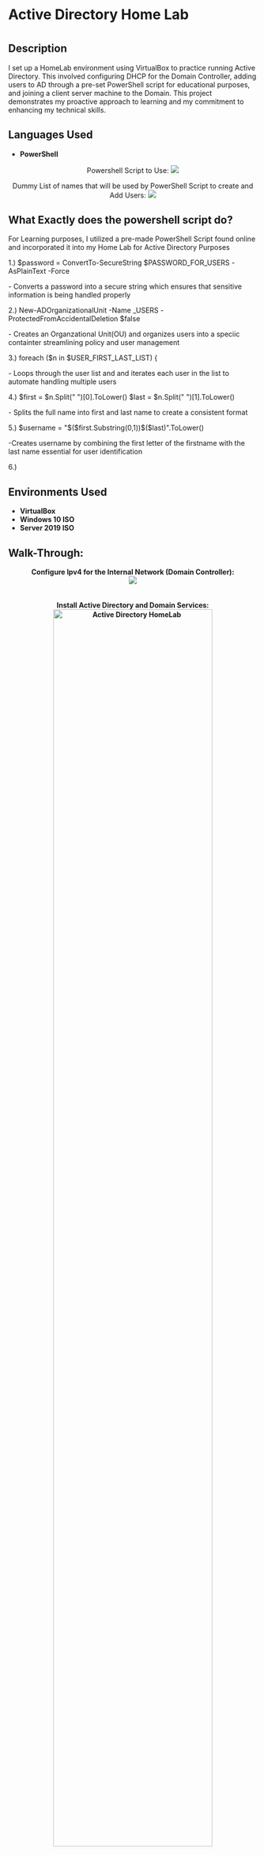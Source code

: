 <h1> Active Directory Home Lab <h1/>
<h2>Description</h2>
I set up a HomeLab environment using VirtualBox to practice running Active Directory. This involved configuring DHCP for the Domain Controller, adding users to AD through a pre-set PowerShell script for educational purposes, and joining a client server machine to the Domain. This project demonstrates my proactive approach to learning and my commitment to enhancing my technical skills.
<br />


<h2>Languages Used</h2>

- <b>PowerShell</b>

 <p align="center">
Powershell Script to Use:
<img src= "https://i.imgur.com/mYPAEwy.png"/>


<p align="center">
Dummy List of names that will be used by PowerShell Script to create and Add Users:
<img src= "https://i.imgur.com/VJqFz9A.png"/>


<h2>What Exactly does the powershell script do?</h2>
  <p>For Learning purposes, I utilized a pre-made PowerShell Script found online and incorporated it into my Home Lab for Active Directory Purposes </p>




 <p> 1.) $password = ConvertTo-SecureString $PASSWORD_FOR_USERS -AsPlainText -Force
<p> - Converts a password into a secure string which ensures that sensitive information is being handled properly </p>

 <p> 2.) New-ADOrganizationalUnit -Name _USERS -ProtectedFromAccidentalDeletion $false
 <p> - Creates an Organzational Unit(OU) and organizes users into a speciic containter streamlining policy and user management</p>

 <p> 3.) foreach ($n in $USER_FIRST_LAST_LIST) {
  <p> - Loops through the user list and and iterates each user in the list to automate handling multiple users </p>

 <P> 4.) $first = $n.Split(" ")[0].ToLower() $last = $n.Split(" ")[1].ToLower()
      <p> - Splits the full name into first and last name to create a consistent format</p>
      
  <p> 5.) $username = "$($first.Substring(0,1))$($last)".ToLower()</p> 

   <p> -Creates username by combining the first letter of the firstname with the last name essential for user identification </p>

   <p> 6.)                    </p>



<h2>Environments Used </h2>

- <b>VirtualBox</b>
- <b>Windows 10 ISO <b/>
- <b> Server 2019 ISO

<h2>Walk-Through:</h2>

<p align="center">
Configure Ipv4 for the Internal Network (Domain Controller): <br/>
<img src= "https://i.imgur.com/6ajFemH.png"/>
<br />

 
<br />
<br />
Install Active Directory and Domain Services:  <br/>
<img src="https://i.imgur.com/hOLXilS.png" height="80%" width="80%" alt="Active Directory HomeLab"/>
<br />
<br />
Create an Organizational Unit for Domain Admins using AD: <br/>
<img src="https://i.imgur.com/HwUz0U9.png" height="80%" width="80%" alt="Active Directory HomeLab"/>

<br />
<br />
Install RAS(Remote Access Service)/NAT(Network Address Translation) to allow Windows 10 client on virtual network to be able to access the DC network:  <br/>
<img src="https://i.imgur.com/PQIogLH.png"/>
<br />
<br />
 Using a PowerShell Script to add in users into Active Directory:

 <br/>
<img src="https://i.imgur.com/zFifLaP.png" height="80%" width="80%" alt="Active Directory HomeLab"/>
<br />
<br />
 Create Windows 10 Client Server VM:  <br/>
<img src="https://i.imgur.com/GG7Rjks.png" height="80%" width="80%" alt="Active Directory HomeLab"/>
<br />
<br />
 <br/>

 Observe Confirmation of Client Server successfully joined into the DC:
<img src="https://i.imgur.com/DShFjwt.png" height="80%" width="80%" alt="Active Directory HomeLab"/>
 
<br />
<br />

Testing out by signing into Client Server with random name from account creation script in PowerShell (Suzanne Snell) 
<img src="https://i.imgur.com/vB4qV42.png" height="80%" width="80%" alt="Active Directory HomeLab"/>

</p>
